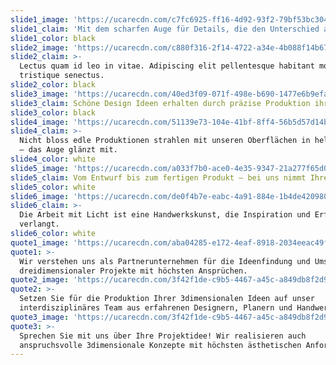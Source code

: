 ```yaml
---
slide1_image: 'https://ucarecdn.com/c7fc6925-ff16-4d92-93f2-79bf53bc3041/'
slide1_claim: 'Mit dem scharfen Auge für Details, die den Unterschied ausmachen.'
slide1_color: black
slide2_image: 'https://ucarecdn.com/c880f316-2f14-4722-a34e-4b088f14b67e/'
slide2_claim: >-
  Lectus quam id leo in vitae. Adipiscing elit pellentesque habitant morbi
  tristique senectus.
slide2_color: black
slide3_image: 'https://ucarecdn.com/40ed3f09-071f-498e-b690-1477e6b9efa9/'
slide3_claim: Schöne Design Ideen erhalten durch präzise Produktion ihren starken Ausdruck.
slide3_color: black
slide4_image: 'https://ucarecdn.com/51139e73-104e-41bf-8ff4-56b5d57d14bf/'
slide4_claim: >-
  Nicht bloss edle Produktionen strahlen mit unseren Oberflächen in hellem Glanz
  — das Auge glänzt mit.
slide4_color: white
slide5_image: 'https://ucarecdn.com/a033f7b0-ace0-4e35-9347-21a277f65d0a/'
slide5_claim: Vom Entwurf bis zum fertigen Produkt — bei uns nimmt Ihre Idee Form an.
slide5_color: white
slide6_image: 'https://ucarecdn.com/de0f4b7e-eabc-4a91-884e-1b4de420980e/'
slide6_claim: >-
  Die Arbeit mit Licht ist eine Handwerkskunst, die Inspiration und Erfahrung
  verlangt.
slide6_color: white
quote1_image: 'https://ucarecdn.com/aba04285-e172-4eaf-8918-2034eeac49f6/'
quote1: >-
  Wir verstehen uns als Partnerunternehmen für die Ideenfindung und Umsetzung
  dreidimensionaler Projekte mit höchsten Ansprüchen.
quote2_image: 'https://ucarecdn.com/3f42f1de-c9b5-4467-a45c-a849db8f2d93/'
quote2: >-
  Setzen Sie für die Produktion Ihrer 3dimensionalen Ideen auf unser
  interdisziplinäres Team aus erfahrenen Designern, Planern und Handwerkern.
quote3_image: 'https://ucarecdn.com/3f42f1de-c9b5-4467-a45c-a849db8f2d93/'
quote3: >-
  Sprechen Sie mit uns über Ihre Projektidee! Wir realisieren auch
  anspruchsvolle 3dimensionale Konzepte mit höchsten ästhetischen Anforderungen.
---
```


